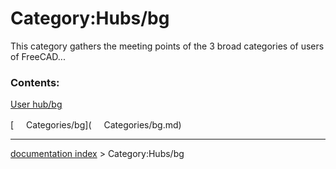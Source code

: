 # Category:Hubs/bg
This category gathers the meeting points of the 3 broad categories of users of FreeCAD\...

### Contents:

[User hub/bg](User_hub/bg.md)

[<img src="images/Property.png" style="width:16px"> Categories/bg](<img src="images/Property.png" style="width:16px"> Categories/bg.md)

---
[documentation index](../README.md) > Category:Hubs/bg
